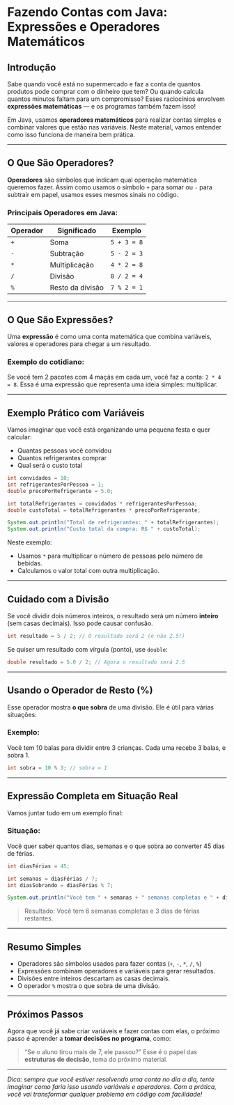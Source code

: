 # Fazendo Contas com Java: Expressões e Operadores Matemáticos

## Introdução

Sabe quando você está no supermercado e faz a conta de quantos produtos pode comprar com o dinheiro que tem? Ou quando calcula quantos minutos faltam para um compromisso? Esses raciocínios envolvem **expressões matemáticas** — e os programas também fazem isso!

Em Java, usamos **operadores matemáticos** para realizar contas simples e combinar valores que estão nas variáveis. Neste material, vamos entender como isso funciona de maneira bem prática.

---

## O Que São Operadores?

**Operadores** são símbolos que indicam qual operação matemática queremos fazer. Assim como usamos o símbolo `+` para somar ou `-` para subtrair em papel, usamos esses mesmos sinais no código.

### Principais Operadores em Java:

| Operador | Significado      | Exemplo     |
| -------- | ---------------- | ----------- |
| `+`      | Soma             | `5 + 3 = 8` |
| `-`      | Subtração        | `5 - 2 = 3` |
| `*`      | Multiplicação    | `4 * 2 = 8` |
| `/`      | Divisão          | `8 / 2 = 4` |
| `%`      | Resto da divisão | `7 % 2 = 1` |

---

## O Que São Expressões?

Uma **expressão** é como uma conta matemática que combina variáveis, valores e operadores para chegar a um resultado.

### Exemplo do cotidiano:

Se você tem 2 pacotes com 4 maçãs em cada um, você faz a conta: `2 * 4 = 8`.
Essa é uma expressão que representa uma ideia simples: multiplicar.

---

## Exemplo Prático com Variáveis

Vamos imaginar que você está organizando uma pequena festa e quer calcular:

* Quantas pessoas você convidou
* Quantos refrigerantes comprar
* Qual será o custo total

```java
int convidados = 10;
int refrigerantesPorPessoa = 1;
double precoPorRefrigerante = 5.0;

int totalRefrigerantes = convidados * refrigerantesPorPessoa;
double custoTotal = totalRefrigerantes * precoPorRefrigerante;

System.out.println("Total de refrigerantes: " + totalRefrigerantes);
System.out.println("Custo total da compra: R$ " + custoTotal);
```

Neste exemplo:

* Usamos `*` para multiplicar o número de pessoas pelo número de bebidas.
* Calculamos o valor total com outra multiplicação.

---

## Cuidado com a Divisão

Se você dividir dois números inteiros, o resultado será um número **inteiro** (sem casas decimais). Isso pode causar confusão.

```java
int resultado = 5 / 2; // O resultado será 2 (e não 2.5!)
```

Se quiser um resultado com vírgula (ponto), use `double`:

```java
double resultado = 5.0 / 2; // Agora o resultado será 2.5
```

---

## Usando o Operador de Resto (%)

Esse operador mostra **o que sobra** de uma divisão. Ele é útil para várias situações:

### Exemplo:

Você tem 10 balas para dividir entre 3 crianças. Cada uma recebe 3 balas, e sobra 1.

```java
int sobra = 10 % 3; // sobra = 1
```

---

## Expressão Completa em Situação Real

Vamos juntar tudo em um exemplo final:

### Situação:

Você quer saber quantos dias, semanas e o que sobra ao converter 45 dias de férias.

```java
int diasFérias = 45;

int semanas = diasFérias / 7;
int diasSobrando = diasFérias % 7;

System.out.println("Você tem " + semanas + " semanas completas e " + diasSobrando + " dias de férias restantes.");
```

> Resultado:
> Você tem 6 semanas completas e 3 dias de férias restantes.

---

## Resumo Simples

* Operadores são símbolos usados para fazer contas (`+`, `-`, `*`, `/`, `%`)
* Expressões combinam operadores e variáveis para gerar resultados.
* Divisões entre inteiros descartam as casas decimais.
* O operador `%` mostra o que sobra de uma divisão.

---

## Próximos Passos

Agora que você já sabe criar variáveis e fazer contas com elas, o próximo passo é aprender a **tomar decisões no programa**, como:

> “Se o aluno tirou mais de 7, ele passou?”
> Esse é o papel das **estruturas de decisão**, tema do próximo material.

---

*Dica: sempre que você estiver resolvendo uma conta no dia a dia, tente imaginar como faria isso usando variáveis e operadores. Com a prática, você vai transformar qualquer problema em código com facilidade!*
